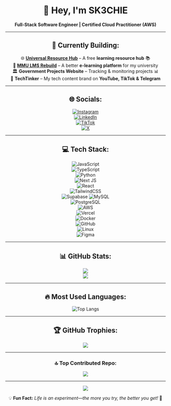 <div align="center">

# 👋 Hey, I'm **SK3CHIE**  
**Full-Stack Software Engineer | Certified Cloud Practitioner (AWS)**  


---

## 🔭 **Currently Building:**  
🌐 **[Universal Resource Hub](https://universal-resource-hub.netlify.app/)** – A free **learning resource hub** 📚  
🚀 **[MMU LMS Rebuild](https://mmuelaerning.netlify.app/)** – A better **e-learning platform** for my university  
🏛 **Government Projects Website** – Tracking & monitoring projects 📊   
🎥 **TechTinker** – My tech content brand on **YouTube, TikTok & Telegram**  

---
 
## 🌐 **Socials:**  
[![Instagram](https://img.shields.io/badge/Instagram-%23E4405F.svg?logo=Instagram&logoColor=white)](https://instagram.com/@SK3CHIE)  
[![LinkedIn](https://img.shields.io/badge/LinkedIn-%230077B5.svg?logo=linkedin&logoColor=white)](https://linkedin.com/in/vomollo101@gmail.com)  
[![TikTok](https://img.shields.io/badge/TikTok-%23000000.svg?logo=TikTok&logoColor=white)](https://tiktok.com/@@SK3CHIE)  
[![X](https://img.shields.io/badge/X-black.svg?logo=X&logoColor=white)](https://x.com/@SK3CHIE)  

---

## 💻 **Tech Stack:**  
![JavaScript](https://img.shields.io/badge/javascript-%23323330.svg?style=for-the-badge&logo=javascript&logoColor=%23F7DF1E)  
![TypeScript](https://img.shields.io/badge/typescript-%23007ACC.svg?style=for-the-badge&logo=typescript&logoColor=white)  
![Python](https://img.shields.io/badge/python-3670A0?style=for-the-badge&logo=python&logoColor=ffdd54)  
![Next JS](https://img.shields.io/badge/Next-black?style=for-the-badge&logo=next.js&logoColor=white)  
![React](https://img.shields.io/badge/react-%2320232a.svg?style=for-the-badge&logo=react&logoColor=%2361DAFB)  
![TailwindCSS](https://img.shields.io/badge/tailwindcss-%2338B2AC.svg?style=for-the-badge&logo=tailwind-css&logoColor=white)  
![Supabase](https://img.shields.io/badge/supabase-%233ECF8E.svg?style=for-the-badge&logo=supabase&logoColor=white)
![MySQL](https://img.shields.io/badge/mysql-4479A1.svg?style=for-the-badge&logo=mysql&logoColor=white)  
![PostgreSQL](https://img.shields.io/badge/postgresql-%23316192.svg?style=for-the-badge&logo=postgresql&logoColor=white)  
![AWS](https://img.shields.io/badge/AWS-%23FF9900.svg?style=for-the-badge&logo=amazon-aws&logoColor=white)  
![Vercel](https://img.shields.io/badge/vercel-%23000000.svg?style=for-the-badge&logo=vercel&logoColor=white)  
![Docker](https://img.shields.io/badge/docker-%230db7ed.svg?style=for-the-badge&logo=docker&logoColor=white)  
![GitHub](https://img.shields.io/badge/github-%23121011.svg?style=for-the-badge&logo=github&logoColor=white)  
![Linux](https://img.shields.io/badge/Linux-FCC624?style=for-the-badge&logo=linux&logoColor=black)  
![Figma](https://img.shields.io/badge/figma-%23F24E1E.svg?style=for-the-badge&logo=figma&logoColor=white)  

---

## 📊 **GitHub Stats:**  
![](https://github-readme-stats.vercel.app/api?username=SK3CHI3&theme=github_dark&hide_border=false&include_all_commits=true&count_private=false)  
![](https://github-readme-streak-stats.herokuapp.com/?user=SK3CHI3&theme=github_dark&hide_border=false)  

---

## 🔥 **Most Used Languages:**  
![Top Langs](https://github-readme-stats.vercel.app/api/top-langs/?username=SK3CHI3&theme=github_dark&hide_border=false&include_all_commits=true&count_private=false&layout=compact&langs_count=10)  
  

---

## 🏆 **GitHub Trophies:**  
![](https://github-profile-trophy.vercel.app/?username=SK3CHI3&theme=radical&no-frame=false&no-bg=true&margin-w=4)  

---

### 🔝 **Top Contributed Repo:**  
![](https://github-contributor-stats.vercel.app/api?username=SK3CHI3&limit=5&theme=dark&combine_all_yearly_contributions=true)  

---

[![](https://visitcount.itsvg.in/api?id=SK3CHI3&icon=0&color=0)](https://visitcount.itsvg.in)  

💡 **Fun Fact:** *Life is an experiment—the more you try, the better you get!* 🧪  

</div>
